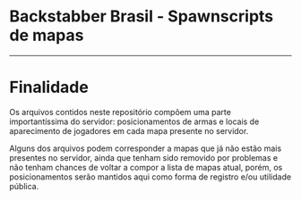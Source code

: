 # Backstabber Brasil - Spawnscripts de mapas

------------

# Finalidade

Os arquivos contidos neste repositório compõem uma parte importantíssima do servidor: posicionamentos de armas e locais de aparecimento de jogadores em cada mapa presente no servidor.

Alguns dos arquivos podem corresponder a mapas que já não estão mais presentes no servidor, ainda que tenham sido removido por problemas e não tenham chances de voltar a compor a lista de mapas atual, porém, os posicionamentos serão mantidos aqui como forma de registro e/ou utilidade pública.